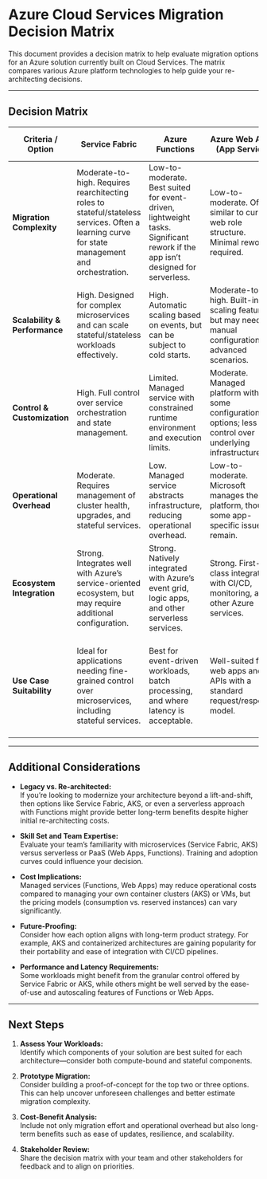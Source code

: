 # Azure Cloud Services Migration Decision Matrix

This document provides a decision matrix to help evaluate migration options for an Azure solution currently built on Cloud Services. The matrix compares various Azure platform technologies to help guide your re-architecting decisions.

---

## Decision Matrix

| **Criteria / Option**          | **Service Fabric**                                        | **Azure Functions**                                           | **Azure Web Apps (App Service)**                              | **Azure Kubernetes Service (AKS)**                         | **Azure Virtual Machines**                                  |
|--------------------------------|-----------------------------------------------------------|---------------------------------------------------------------|---------------------------------------------------------------|------------------------------------------------------------|-------------------------------------------------------------|
| **Migration Complexity**       | Moderate-to-high. Requires rearchitecting roles to stateful/stateless services. Often a learning curve for state management and orchestration. | Low-to-moderate. Best suited for event-driven, lightweight tasks. Significant rework if the app isn’t designed for serverless. | Low-to-moderate. Often similar to current web role structure. Minimal rework required. | High. Containerizing your app requires a deep understanding of microservices and orchestration. | High. Lift-and-shift may be simpler, but it doesn’t leverage cloud-native benefits. |
| **Scalability & Performance**  | High. Designed for complex microservices and can scale stateful/stateless workloads effectively. | High. Automatic scaling based on events, but can be subject to cold starts. | Moderate-to-high. Built-in scaling features, but may need manual configuration for advanced scenarios. | Very high. Container orchestration allows fine-grained scaling and resilience. | Limited. Scalability depends on manual scaling and VM size/configuration. |
| **Control & Customization**    | High. Full control over service orchestration and state management. | Limited. Managed service with constrained runtime environment and execution limits. | Moderate. Managed platform with some configuration options; less control over underlying infrastructure. | High. Maximum control over container orchestration and runtime environment. | Very high. Complete control over the OS, middleware, and runtime. |
| **Operational Overhead**       | Moderate. Requires management of cluster health, upgrades, and stateful services. | Low. Managed service abstracts infrastructure, reducing operational overhead. | Low-to-moderate. Microsoft manages the platform, though some app-specific issues remain. | High. Requires in-depth operational expertise (monitoring, updates, networking, etc.). | High. Full responsibility for maintenance, patching, and security. |
| **Ecosystem Integration**      | Strong. Integrates well with Azure’s service-oriented ecosystem, but may require additional configuration. | Strong. Natively integrated with Azure’s event grid, logic apps, and other serverless services. | Strong. First-class integration with CI/CD, monitoring, and other Azure services. | Strong. Works well with modern DevOps tools, though integration complexity increases with microservices. | Variable. While integration is possible, it often requires more custom development. |
| **Use Case Suitability**       | Ideal for applications needing fine-grained control over microservices, including stateful services. | Best for event-driven workloads, batch processing, and where latency is acceptable. | Well-suited for web apps and APIs with a standard request/response model. | Excellent for microservices and containerized workloads that require high availability and scalability. | Good for legacy applications that require minimal changes, but less cloud-optimized. |

---

## Additional Considerations

- **Legacy vs. Re-architected:**  
  If you’re looking to modernize your architecture beyond a lift-and-shift, then options like Service Fabric, AKS, or even a serverless approach with Functions might provide better long-term benefits despite higher initial re-architecting costs.

- **Skill Set and Team Expertise:**  
  Evaluate your team’s familiarity with microservices (Service Fabric, AKS) versus serverless or PaaS (Web Apps, Functions). Training and adoption curves could influence your decision.

- **Cost Implications:**  
  Managed services (Functions, Web Apps) may reduce operational costs compared to managing your own container clusters (AKS) or VMs, but the pricing models (consumption vs. reserved instances) can vary significantly.

- **Future-Proofing:**  
  Consider how each option aligns with long-term product strategy. For example, AKS and containerized architectures are gaining popularity for their portability and ease of integration with CI/CD pipelines.

- **Performance and Latency Requirements:**  
  Some workloads might benefit from the granular control offered by Service Fabric or AKS, while others might be well served by the ease-of-use and autoscaling features of Functions or Web Apps.

---

## Next Steps

1. **Assess Your Workloads:**  
   Identify which components of your solution are best suited for each architecture—consider both compute-bound and stateful components.

2. **Prototype Migration:**  
   Consider building a proof-of-concept for the top two or three options. This can help uncover unforeseen challenges and better estimate migration complexity.

3. **Cost-Benefit Analysis:**  
   Include not only migration effort and operational overhead but also long-term benefits such as ease of updates, resilience, and scalability.

4. **Stakeholder Review:**  
   Share the decision matrix with your team and other stakeholders for feedback and to align on priorities.
